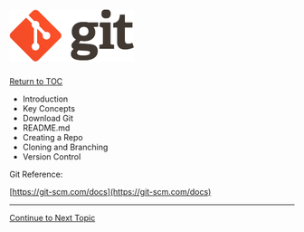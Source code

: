 # ![](/assets/logo@2x.png)

<a href="https://github.com/Tercileon/Intro_to_Git/blob/master/00-Table-of-Contents.md" > Return to TOC </a>

* Introduction
* Key Concepts
* Download Git
* README.md
* Creating a Repo
* Cloning and Branching
* Version Control

Git Reference:

[https://git-scm.com/docs](https://git-scm.com/docs)

---

<a href="https://github.com/Tercileon/Intro_to_Git/blob/master/01_Introduction.md" > Continue to Next Topic </a>
